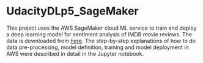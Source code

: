 # UdacityDLp5_SageMaker
This project uses the AWS SageMaker cloud ML service to train and deploy a deep learning model for sentiment analysis of IMDB movie reviews. The data is downloaded from [here](http://ai.stanford.edu/~amaas/data/sentiment/aclImdb_v1.tar.gz). The step-by-step explanations of how to do data pre-processing, model definition, training and model deployment in AWS were described in detail in the Jupyter notebook.
